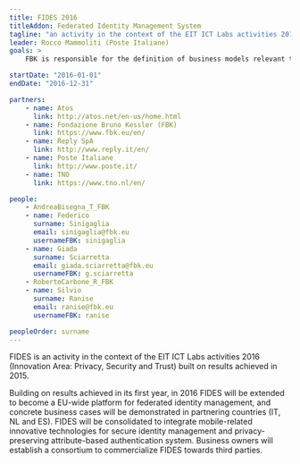 ```yaml
---
title: FIDES 2016
titleAddon: Federated Identity Management System
tagline: "an activity in the context of the EIT ICT Labs activities 2016 (Innovation Area: Privacy, Security and Trust) built on results achieved in 2015."
leader: Rocco Mammoliti (Poste Italiane)
goals: >
    FBK is responsible for the definition of business models relevant to the pilots and the foreground, on the basis of the market analysis accomplished in 2015 and the identified market segments. Additionally, FBK will provide innovative identity management solutions for mobile and it will contribute to the deployment and extension of the Italian pilot (with the involvement of the e-Health Unit of FBK).

startDate: "2016-01-01"
endDate: "2016-12-31"

partners:
    - name: Atos
      link: http://atos.net/en-us/home.html
    - name: Fondazione Bruno Kessler (FBK)
      link: https://www.fbk.eu/en/
    - name: Reply SpA
      link: http://www.reply.it/en/
    - name: Poste Italiane
      link: http://www.poste.it/
    - name: TNO
      link: https://www.tno.nl/en/

people:
    - AndreaBisegna_T_FBK
    - name: Federico
      surname: Sinigaglia
      email: sinigaglia@fbk.eu
      usernameFBK: sinigaglia
    - name: Giada
      surname: Sciarretta
      email: giada.sciarretta@fbk.eu
      usernameFBK: g.sciarretta
    - RobertoCarbone_R_FBK
    - name: Silvio
      surname: Ranise
      email: ranise@fbk.eu
      usernameFBK: ranise

peopleOrder: surname
---
```


FIDES is an activity in the context of the EIT ICT Labs activities 2016 (Innovation Area: Privacy, Security and Trust) built on results achieved in 2015.

Building on results achieved in its first year, in 2016 FIDES will be extended to become a EU-wide platform for federated identity management, and concrete business cases will be demonstrated in partnering countries (IT, NL and ES). FIDES will be consolidated to integrate mobile-related innovative technologies for secure identity management and privacy-preserving attribute-based authentication system. Business owners will establish a consortium to commercialize FIDES towards third parties.